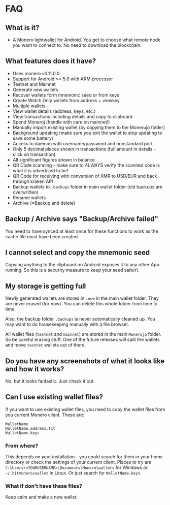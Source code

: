 # FAQ

## What is it?
- A Monero lightwallet for Android. You get to choose what remote node you want to connect to. No need to download the blockchain.

## What features does it have?

- Uses monero v0.11.0.0
- Support for Android >= 5.0 with ARM processor
- Testnet and Mainnet
- Generate new wallets
- Recover wallets form mnemonic seed or from keys
- Create Watch Only wallets from address + viewkey
- Multiple wallets
- View wallet details (address, keys, etc.)
- View transactions including details and copy to clipboard
- Spend Moneroj (handle with care on mainnet!)
- Manually import existing wallet (by copying them to the Monerujo folder)
- Background updating (make sure you exit the wallet to stop updating to save some battery)
- Access to daemon with username/password and nonstandard port
- Only 5 decimal places shown in transactions (full amount in details - click on transaction)
- All significant figures shown in balance
- QR Code scanning - make sure to *ALWAYS* verify the scanned code is what it is advertised to be!
- QR Code for receiving with conversion of XMR to USD/EUR and back through kraken API
- Backup wallets to ```.backups``` folder in main wallet folder (old backups are overwritten)
- Rename wallets
- Archive (=Backup and delete)

## Backup / Archive says "Backup/Archive failed"
You need to have synced at least once for these functions to work as the cache file must have been created.

## I cannot select and copy the mnemonic seed
Copying anything to the clipboard on Android exposes it to any other App running. So this
is a security measure to keep your seed safe(r). 

## My storage is getting full
Newly generated wallets are stored in ```.new``` in the main wallet folder.
They are never erased (for now). You can delete this whole folder from time to time.

Also, the backup folder ```.backups``` is never automatically cleaned up.
You may want to do housekeeping manually with a file browser.

All wallet files (```testnet``` and ```mainnet```) are stored in the main ```Monerujo``` folder.
So be careful erasing stuff. One of the future releases will split the wallets and move ```testnet```
 wallets out of there.

## Do you have any screenshots of what it looks like and how it works?
No, but it looks fantastic. Just check it out.

## Can I use existing wallet files?

If you want to use existing wallet files, you need to copy the wallet files from you current Monero client. These are:
```
WalletName
WalletName.address.txt
WalletName.keys
```

### From where?

This depends on your installation - you could search for them in your home directory or check the settings of your current client. Places to try are `C:\Users\<YOURUSERNAME>\Documents\Monero\wallets` for Windows or `~/.bitmonero/wallet` in Linux. Or just search for `WalletName.keys`.

### What if don't have these files?

Keep calm and make a new wallet.
